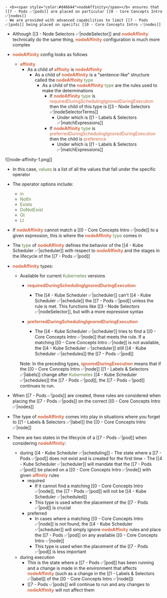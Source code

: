 	- <b><span style="color:#d46644">nodeAffinity</span></b> ensures that [[7 - Pods ✅|pods]] are placed on particular [[0 - Core Concepts Intro ✅|nodes]]
	- We are provided with advanced capabilities to limit [[7 - Pods ✅|pods]] being placed on specific [[0 - Core Concepts Intro ✅|nodes]]

- Although [[3 - Node Selectors ✅|nodeSelector]] and <b><span style="color:#d46644">nodeAffinity</span></b> technically do the same thing, <b><span style="color:#d46644">nodeAffinity</span></b> configuration is much more complex

- <b><span style="color:#d46644">nodeAffinity</span></b> config looks as follows
	- <b><span style="color:#d46644">affinity</span></b>
		- As a child of <b><span style="color:#d46644">affinity</span></b> is <b><span style="color:#d46644">nodeAffinity</span></b>
			- As a child of <b><span style="color:#d46644">nodeAffinity</span></b> is a "sentence-like" structure called the <b><span style="color:#d46644">nodeAffinity</span></b> <span style="color:#5c7e3e">type</span>
				- As a child of the <b><span style="color:#d46644">nodeAffinity</span></b> <span style="color:#5c7e3e">type</span> are the rules used to make the determinations
					- If <b><span style="color:#d46644">nodeAffinity</span></b> <span style="color:#5c7e3e">type</span> is <span style="color:#d46644">requiredDuringSchedulingIgnoredDuringExecution</span> then the child of this type is [[3 - Node Selectors ✅|nodeSelectorTerms]]
						- Under which is [[1 - Labels & Selectors ✅|matchExpressions]]
					- If <b><span style="color:#d46644">nodeAffinity</span></b> <span style="color:#5c7e3e">type</span> is <span style="color:#d46644">preferredDuringSchedulingIgnoredDuringExecution</span> then the child is <span style="color:#d46644">preference</span>
						- Under which is [[1 - Labels & Selectors ✅|matchExpressions]]

![[node-affinity-1.png]]

- In this case, <span style="color:#5c7e3e">values</span> is a list of all the values that fall under the specific operator

- The operator options include:
	- <span style="color:#5c7e3e">in</span>
	- <span style="color:#5c7e3e">NotIn</span>
	- <span style="color:#5c7e3e">Exists</span>
	- <span style="color:#5c7e3e">DoNotExist</span>
	- <span style="color:#5c7e3e">Gt</span>
	- <span style="color:#5c7e3e">Lt</span>

- If <b><span style="color:#d46644">nodeAffinity</span></b> cannot match a [[0 - Core Concepts Intro ✅|node]] to a given expression, this is where the <b><span style="color:#d46644">nodeAffinity</span></b> <span style="color:#5c7e3e">type</span> comes in

- The <span style="color:#5c7e3e">type</span> of <b><span style="color:#d46644">nodeAffinity</span></b> defines the behavior of the [[4 - Kube Scheduler ✅|scheduler]] with respect to <b><span style="color:#d46644">nodeAffinity</span></b> and the stages in the lifecycle of the [[7 - Pods ✅|pod]]

- <b><span style="color:#d46644">nodeAffinity</span></b> types:
	- Available for current <span style="color:#5c7e3e">Kubernetes</span> versions
		- <b><span style="color:#d46644">requiredDuringSchedulingIgnoredDuringExecution</span></b>
			- The [[4 - Kube Scheduler ✅|scheduler]] can't [[4 - Kube Scheduler ✅|schedule]] the [[7 - Pods ✅|pod]] unless the rule is met. This functions like [[3 - Node Selectors ✅|nodeSelector]], but with a more expressive syntax

		- <b><span style="color:#d46644">preferredDuringSchedulingIgnoredDuringExecution</span></b>
			- The [[4 - Kube Scheduler ✅|scheduler]]  tries to find a [[0 - Core Concepts Intro ✅|node]] that meets the rule. If a matching [[0 - Core Concepts Intro ✅|node]] is not available, the [[4 - Kube Scheduler ✅|scheduler]] still [[4 - Kube Scheduler ✅|schedules]] the [[7 - Pods ✅|pod]]

		Note: In the preceding types, <b><span style="color:#d46644">ignoredDuringExecution</span></b> means that if the [[0 - Core Concepts Intro ✅|node]] [[1 - Labels & Selectors ✅|labels]] change after <span style="color:#5c7e3e">Kubernetes</span> [[4 - Kube Scheduler ✅|schedules]] the [[7 - Pods ✅|pod]], the [[7 - Pods ✅|pod]] continues to run.

- When [[7 - Pods ✅|pods]] are created, these rules are considered when placing the [[7 - Pods ✅|pods]] on the correct [[0 - Core Concepts Intro ✅|nodes]]

- The type of <b><span style="color:#d46644">nodeAffinity</span></b> comes into play in situations where you forget to [[1 - Labels & Selectors ✅|label]] the [[0 - Core Concepts Intro ✅|node]]

- There are two states in the lifecycle of a [[7 - Pods ✅|pod]] when considering <b><span style="color:#d46644">nodeAffinity</span></b>:
	- during [[4 - Kube Scheduler ✅|scheduling]]
					- The state where a [[7 - Pods ✅|pod]] does not exist and is created for the first time
					- The [[4 - Kube Scheduler ✅|scheduler]] will mandate that the [[7 - Pods ✅|pod]] be placed on a [[0 - Core Concepts Intro ✅|node]] with given <b><span style="color:#d46644">affinity</span></b> rules
		- required
			- If it cannot find a matching [[0 - Core Concepts Intro ✅|node]], the [[7 - Pods ✅|pod]] will not be [[4 - Kube Scheduler ✅|scheduled]]
			- This type is used when the placement of the [[7 - Pods ✅|pod]] is crucial
		- preferred
			- In cases where a matching [[0 - Core Concepts Intro ✅|node]] is not found, the [[4 - Kube Scheduler ✅|scheduler]] will simply ignore <b><span style="color:#d46644">nodeAffinity</span></b> rules and place the [[7 - Pods ✅|pod]] on any available [[0 - Core Concepts Intro ✅|node]]
			- This type is used when the placement of the [[7 - Pods ✅|pod]] is less important
	- during execution
		- This is the state where a [[7 - Pods ✅|pod]] has been running and a change is made in the environment that affects <b><span style="color:#d46644">nodeAffinity</span></b> (such as a change in the [[1 - Labels & Selectors ✅|label]] of the [[0 - Core Concepts Intro ✅|node]])
		- [[7 - Pods ✅|pods]] will continue to run and any changes to <b><span style="color:#d46644">nodeAffinity</span></b> will not affect them
